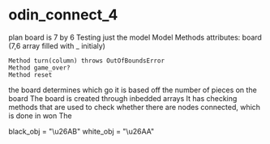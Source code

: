 # odin_connect_4

plan
board is 7 by 6
Testing just the model
Model Methods
    attributes:
        board (7,6 array filled with _ initialy)

    Method turn(column) throws OutOfBoundsError
    Method game_over?
    Method reset

the board determines which go it is based off the number of pieces on the board
The board is created through inbedded arrays
It has checking methods that are used to check whether there are nodes connected, which is done in won
The 



black_obj = "\u26AB"
white_obj = "\u26AA"


